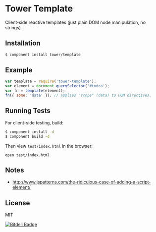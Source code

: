 # Tower Template

Client-side reactive templates (just plain DOM node manipulation, no strings).

## Installation

```bash
$ component install tower/template
```

## Example

```js
var template = require('tower-template');
var element = document.querySelector('#todos');
var fn = template(element);
fn({ some: 'data' }); // applies "scope" (data) to DOM directives.
```

## Running Tests

For client-side testing, build:

```bash
$ component install -d
$ component build -d
```

Then view `test/index.html` in the browser:

```
open test/index.html
```

## Notes

- http://www.jspatterns.com/the-ridiculous-case-of-adding-a-script-element/

## License

MIT

[![Bitdeli Badge](https://d2weczhvl823v0.cloudfront.net/tower/client-view/trend.png)](https://bitdeli.com/free "Bitdeli Badge")